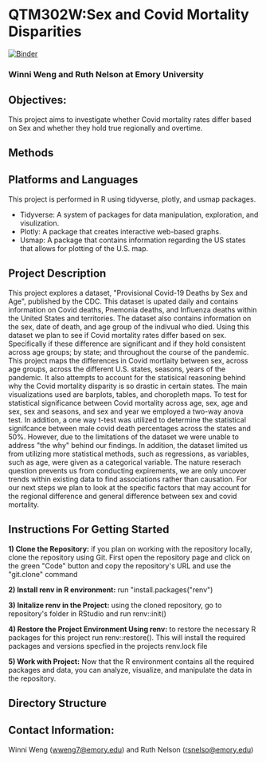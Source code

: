 # QTM302W:Sex and Covid Mortality Disparities
[![Binder](https://mybinder.org/badge_logo.svg)](https://mybinder.org/v2/gh/rsnelson1/QTM302WFinalProject.git/HEAD)

### Winni Weng and Ruth Nelson at Emory University

## Objectives:
This project aims to investigate whether Covid mortality rates differ based on Sex and whether they hold true regionally and overtime. 

## Methods

## Platforms and Languages
This project is performed in R using tidyverse, plotly, and usmap packages. 

- Tidyverse: A system of packages for data manipulation, exploration, and visulization. 
- Plotly: A package that creates interactive web-based graphs. 
- Usmap: A package that contains information regarding the US states that allows for plotting of the U.S. map.

## Project Description
This project explores a dataset, "Provisional Covid-19 Deaths by Sex and Age", published by the CDC. This dataset is upated daily and contains information on Covid deaths, Pnemonia deaths, and Influenza deaths within the United States and territories. The dataset also contains information on the sex, date of death, and age group of the indivual who died. Using this dataset we plan to see if Covid mortality rates differ based on sex. Specifically if these difference are significant and if they hold consistent across age groups; by state; and throughout the course of the pandemic. This project maps the differences in Covid mortlaity between sex, across age groups, across the different U.S. states, seasons, years of the pandemic. It also attempts to account for the statisical reasoning behind why the Covid mortality disparity is so drastic in certain states. The main visualizations used are barplots, tables, and choropleth maps. To test for statistical significance between Covid mortality across age, sex, age and sex, sex and seasons, and sex and year we employed a two-way anova test. In addition, a one way t-test was utilized to determine the statistical signifcance between male covid death percentages across the states and 50%. However, due to the limitations of the dataset we were unable to address "the why" behind our findings. In addition, the dataset limited us from utilizing more statistical methods, such as regressions, as variables, such as age, were given as a categorical variable. The nature reserach question prevents us from conducting expirements, we are only uncover trends within existing data to find associations rather than causation. For our next steps we plan to look at the specific factors that may account for the regional difference and general difference between sex and covid mortality. 

## Instructions For Getting Started
**1) Clone the Repository:**  if you plan on working with the repository locally, clone the repository using Git. First open the repository page and click on the green "Code" button and copy the repository's URL and use the "git.clone" command

**2) Install renv in R environment:** run "install.packages("renv")

**3) Initalize renv in the Project:** using the cloned repository, go to repository's folder in RStudio and run renv::init()

**4) Restore the Project Environment Using renv:** to restore the necessary R packages for this project run renv::restore(). This will install the required packages and versions specfied in the projects renv.lock file 

**5) Work with Project:** Now that the R environment contains all the required packages and data, you can analyze, visualize, and manipulate the data in the repository. 

## Directory Structure

## Contact Information: 
Winni Weng (wweng7@emory.edu) and Ruth Nelson (rsnelso@emory.edu)
